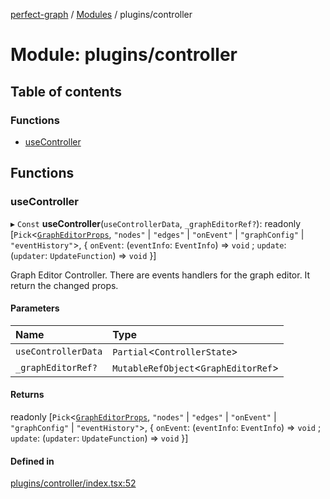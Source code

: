 [perfect-graph](../README.md) / [Modules](../modules.md) / plugins/controller

# Module: plugins/controller

## Table of contents

### Functions

- [useController](plugins_controller.md#usecontroller)

## Functions

### useController

▸ `Const` **useController**(`useControllerData`, `_graphEditorRef?`): readonly [`Pick`<[`GraphEditorProps`](components_GraphEditor.md#grapheditorprops), ``"nodes"`` \| ``"edges"`` \| ``"onEvent"`` \| ``"graphConfig"`` \| ``"eventHistory"``\>, { `onEvent`: (`eventInfo`: `EventInfo`) => `void` ; `update`: (`updater`: `UpdateFunction`) => `void`  }]

Graph Editor Controller. There are events handlers for the graph editor. It return the changed props.

#### Parameters

| Name | Type |
| :------ | :------ |
| `useControllerData` | `Partial`<`ControllerState`\> |
| `_graphEditorRef?` | `MutableRefObject`<`GraphEditorRef`\> |

#### Returns

readonly [`Pick`<[`GraphEditorProps`](components_GraphEditor.md#grapheditorprops), ``"nodes"`` \| ``"edges"`` \| ``"onEvent"`` \| ``"graphConfig"`` \| ``"eventHistory"``\>, { `onEvent`: (`eventInfo`: `EventInfo`) => `void` ; `update`: (`updater`: `UpdateFunction`) => `void`  }]

#### Defined in

[plugins/controller/index.tsx:52](https://github.com/MaastrichtU-IDS/perfect-graph/blob/c07a48d/src/plugins/controller/index.tsx#L52)
